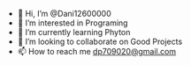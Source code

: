 - 👋 Hi, I’m @Dani12600000
- 👀 I’m interested in Programing
- 🌱 I’m currently learning Phyton
- 💞️ I’m looking to collaborate on Good Projects
- 📫 How to reach me dp709020@gmail.com

<!---
Dani12600000/Dani12600000 is a ✨ special ✨ repository because its `README.md` (this file) appears on your GitHub profile.
You can click the Preview link to take a look at your changes.
--->
